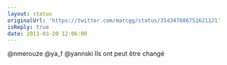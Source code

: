 ```yaml
---
layout: status
originalUrl: 'https://twitter.com/marcgg/status/314347086751621121'
isReply: true
date: 2013-03-20 12:06:00
---
```


@nmerouze @ya_f @yannski Ils ont peut être changé
